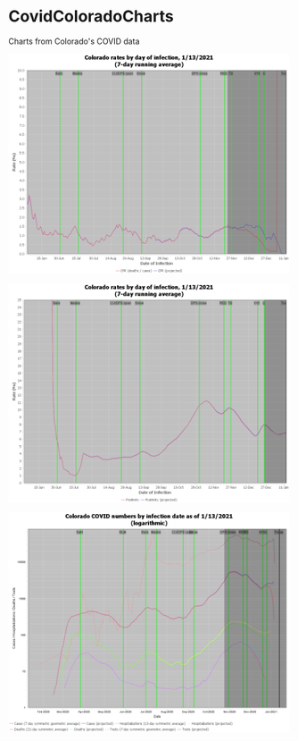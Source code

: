 # CovidColoradoCharts
Charts from Colorado's COVID data

![CFR by infection day](https://raw.githubusercontent.com/jasondorjeshort/CovidColoradoCharts/main/CFR-infection.png)

![Positivity by infection day](https://raw.githubusercontent.com/jasondorjeshort/CovidColoradoCharts/main/Positivity-infection.png)

![Cases, Hospitalizations, and Deaths by infection day](https://raw.githubusercontent.com/jasondorjeshort/CovidColoradoCharts/main/cases-hospitalizations-deaths-tests-infection-log.png)
